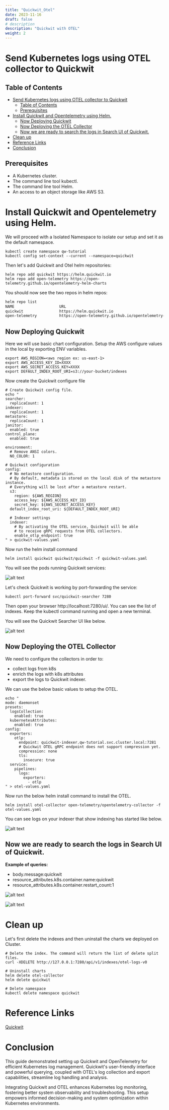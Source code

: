 ```yaml
---
title: "Quickwit_Otel"
date: 2023-11-16
draft: false
# description
description: "Quickwit with OTEL"
weight: 2
---
```


# Send Kubernetes logs using OTEL collector to Quickwit

## Table of Contents

- [Send Kubernetes logs using OTEL collector to Quickwit](#send-kubernetes-logs-using-otel-collector-to-quickwit)
  - [Table of Contents](#table-of-contents)
  - [Prerequisites](#prerequisites)
- [Install Quickwit and Opentelemetry using Helm.](#install-quickwit-and-opentelemetry-using-helm)
  - [Now Deploying Quickwit](#now-deploying-quickwit)
  - [Now Deploying the OTEL Collector](#now-deploying-the-otel-collector)
  - [Now we are ready to search the logs in Search UI of Quickwit.](#now-we-are-ready-to-search-the-logs-in-search-ui-of-quickwit)
- [Clean up](#clean-up)
- [Reference Links](#reference-links)
- [Conclusion](#conclusion)


## Prerequisites

* A Kubernetes cluster.
* The command line tool kubectl.
* The command line tool Helm.
* An access to an object storage like AWS S3.

# Install Quickwit and Opentelemetry using Helm.

We will proceed with a Isolated Namespace to isolate our setup and set it as the default namespace.

```shell
kubectl create namespace qw-tutorial
kubectl config set-context --current --namespace=quickwit
```

Then let's add Quickwit and Otel helm repositories:

```shell
helm repo add quickwit https://helm.quickwit.io
helm repo add open-telemetry https://open-telemetry.github.io/opentelemetry-helm-charts
```

You should now see the two repos in helm repos:

```txt
helm repo list
NAME                    URL
quickwit                https://helm.quickwit.io
open-telemetry          https://open-telemetry.github.io/opentelemetry-helm-charts
```

## Now Deploying Quickwit

Here we will use basic chart configuration. Setup the AWS configure values in the local by exporting ENV variables.

```shell
export AWS_REGION=<aws region ex: us-east-1>
export AWS_ACCESS_KEY_ID=XXXX
export AWS_SECRET_ACCESS_KEY=XXXX
export DEFAULT_INDEX_ROOT_URI=s3://your-bucket/indexes
```

Now create the Quickwit configure file

```shell
# Create Quickwit config file.
echo "
searcher:
  replicaCount: 1
indexer:
  replicaCount: 1
metastore:
  replicaCount: 1
janitor:
  enabled: true
control_plane:
  enabled: true

environment:
  # Remove ANSI colors.
  NO_COLOR: 1

# Quickwit configuration
config:
  # No metastore configuration.
  # By default, metadata is stored on the local disk of the metastore instance.
  # Everything will be lost after a metastore restart.
  s3:
    region: ${AWS_REGION}
    access_key: ${AWS_ACCESS_KEY_ID}
    secret_key: ${AWS_SECRET_ACCESS_KEY}
  default_index_root_uri: ${DEFAULT_INDEX_ROOT_URI}

  # Indexer settings
  indexer:
    # By activating the OTEL service, Quickwit will be able
    # to receive gRPC requests from OTEL collectors.
    enable_otlp_endpoint: true
" > quickwit-values.yaml
```

Now run the helm install command

```shell
helm install quickwit quickwit/quickwit -f quickwit-values.yaml
```

You will see the pods running Quickwit services:

![alt text](images/qw-otel-poc.png)

Let's check Quickwit is working by port-forwarding the service:

```shell
kubectl port-forward svc/quickwit-searcher 7280
```

Then open your browser http://localhost:7280/ui/. You can see the list of indexes. Keep the kubectl command running and open a new terminal.

You will see the Quickwit Searcher UI like below.

![alt text](images/qw-searcher-ui.png)

## Now Deploying the OTEL Collector

We need to configure the collectors in order to:

* collect logs from k8s
* enrich the logs with k8s attributes
* export the logs to Quickwit indexer.

We can use the below basic values to setup the OTEL. 

```shell
echo "
mode: daemonset
presets:
  logsCollection:
    enabled: true
  kubernetesAttributes:
    enabled: true
config:
  exporters:
    otlp:
      endpoint: quickwit-indexer.qw-tutorial.svc.cluster.local:7281
      # Quickwit OTEL gRPC endpoint does not support compression yet.
      compression: none
      tls:
        insecure: true
  service:
    pipelines:
      logs:
        exporters:
          - otlp
" > otel-values.yaml
```

Now run the below helm install command to install the OTEL.

```shell
helm install otel-collector open-telemetry/opentelemetry-collector -f otel-values.yaml
```

You can see logs on your indexer that show indexing has started like below.

![alt text](images/qw-otel-index-logs.png)

## Now we are ready to search the logs in Search UI of Quickwit.

**Example of queries:**

* body.message:quickwit
* resource_attributes.k8s.container.name:quickwit
* resource_attributes.k8s.container.restart_count:1

![alt text](images/qw-otel-logs-in-ui.png)

![alt text](images/qw-query-op.png)

# Clean up

Let's first delete the indexes and then uninstall the charts we deployed on Cluster.

```shell
# Delete the index. The command will return the list of delete split files.
curl -XDELETE http://127.0.0.1:7280/api/v1/indexes/otel-logs-v0

# Uninstall charts
helm delete otel-collector
helm delete quickwit

# Delete namespace
kubectl delete namespace quickwit
```

# Reference Links

[Quickwit](https://quickwit.io/docs/log-management/send-logs/using-otel-collector-with-helm)

# Conclusion

This guide demonstrated setting up Quickwit and OpenTelemetry for efficient Kubernetes log management. Quickwit's user-friendly interface and powerful querying, coupled with OTEL's log collection and export capabilities, streamline log handling and analysis.

Integrating Quickwit and OTEL enhances Kubernetes log monitoring, fostering better system observability and troubleshooting. This setup empowers informed decision-making and system optimization within Kubernetes environments.